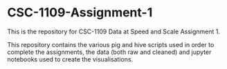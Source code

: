 # CSC-1109-Assignment-1

This is the repository for CSC-1109 Data at Speed and Scale Assignment 1.

This repository contains the various pig and hive scripts used in order to complete the assignments, the data (both raw and cleaned) and jupyter notebooks used to create the visualisations.
